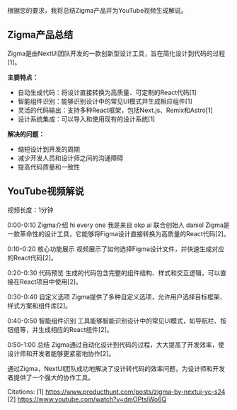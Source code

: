 根据您的要求，我将总结Zigma产品并为YouTube视频生成解说。

## Zigma产品总结

Zigma是由NextUI团队开发的一款创新型设计工具，旨在简化设计到代码的过程[1]。

**主要特点：**
- 自动生成代码：将设计直接转换为高质量、可定制的React代码[1]
- 智能组件识别：能够识别设计中的常见UI模式并生成相应组件[1]
- 灵活的代码输出：支持多种React框架，包括Next.js、Remix和Astro[1]
- 设计系统集成：可以导入和使用现有的设计系统[1]

**解决的问题：**
- 缩短设计到开发的周期
- 减少开发人员和设计师之间的沟通障碍
- 提高代码质量和一致性

## YouTube视频解说

视频长度：1分钟

0:00-0:10 Zigma介绍
hi every one 我是来自 okp ai 联合创始人 daniel
Zigma是一款革命性的设计工具，它能够将Figma设计直接转换为高质量的React代码[2]。

0:10-0:20 核心功能展示
视频展示了如何选择Figma设计文件，并快速生成对应的React代码[2]。

0:20-0:30 代码预览
生成的代码包含完整的组件结构、样式和交互逻辑，可以直接在React项目中使用[2]。

0:30-0:40 自定义选项
Zigma提供了多种自定义选项，允许用户选择目标框架、样式方案和组件库[2]。

0:40-0:50 智能组件识别
工具能够智能识别设计中的常见UI模式，如导航栏、按钮组等，并生成相应的React组件[2]。

0:50-1:00 总结
Zigma通过自动化设计到代码的过程，大大提高了开发效率，使设计师和开发者能够更紧密地协作[2]。

通过Zigma，NextUI团队成功地解决了设计转代码的效率问题，为设计师和开发者提供了一个强大的协作工具。

Citations:
[1] https://www.producthunt.com/posts/zigma-by-nextui-yc-s24
[2] https://www.youtube.com/watch?v=dmOPtsiWo6Q